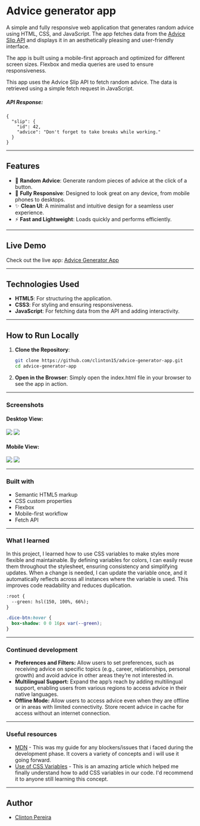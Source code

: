 # Advice generator app

A simple and fully responsive web application that generates random advice using HTML, CSS, and JavaScript. The app fetches data from the [Advice Slip API](https://api.adviceslip.com/) and displays it in an aesthetically pleasing and user-friendly interface.

The app is built using a mobile-first approach and optimized for different screen sizes. Flexbox and media queries are used to ensure responsiveness.

This app uses the Advice Slip API to fetch random advice. The data is retrieved using a simple fetch request in JavaScript.

##### API Response:

```
{
  "slip": {
    "id": 42,
    "advice": "Don't forget to take breaks while working."
  }
}
```
---

## Features

- 🎲 **Random Advice**: Generate random pieces of advice at the click of a button.
- 📱 **Fully Responsive**: Designed to look great on any device, from mobile phones to desktops.
- ✨ **Clean UI**: A minimalist and intuitive design for a seamless user experience.
- ⚡ **Fast and Lightweight**: Loads quickly and performs efficiently.

---

## Live Demo

Check out the live app: [Advice Generator App](https://gleaming-starlight-a21acf.netlify.app/)

---

## Technologies Used

- **HTML5**: For structuring the application.
- **CSS3**: For styling and ensuring responsiveness.
- **JavaScript**: For fetching data from the API and adding interactivity.

---

## How to Run Locally

1. **Clone the Repository**:
   ```bash
   git clone https://github.com/clinton15/advice-generator-app.git
   cd advice-generator-app

2. **Open in the Browser**: 
Simply open the index.html file in your browser to see the app in action.

---

### Screenshots

#### Desktop View:
![](./images/desktop-screenshot.png)
![](./images/desktop-screenshot1.png)

#### Mobile View:
![](./images/mobile-screenshot1.png)
![](./images/mobile-screenshot.png)

---

### Built with

- Semantic HTML5 markup
- CSS custom properties
- Flexbox
- Mobile-first workflow
- Fetch API

---

### What I learned

In this project, I learned how to use CSS variables to make styles more flexible and maintainable. By defining variables for colors, I can easily reuse them throughout the stylesheet, ensuring consistency and simplifying updates. When a change is needed, I can update the variable once, and it automatically reflects across all instances where the variable is used. This improves code readability and reduces duplication.

```html
:root {
  --green: hsl(150, 100%, 66%);
}
```
```css
.dice-btn:hover {
  box-shadow: 0 0 16px var(--green);
}
```

---

### Continued development

- **Preferences and Filters:** Allow users to set preferences, such as receiving advice on specific topics (e.g., career, relationships, personal growth) and avoid advice in other areas they’re not interested in.
- **Multilingual Support:** Expand the app’s reach by adding multilingual support, enabling users from various regions to access advice in their native languages.
- **Offline Mode:** Allow users to access advice even when they are offline or in areas with limited connectivity. Store recent advice in cache for access without an internet connection.

---

### Useful resources

- [MDN](https://developer.mozilla.org/en-US/) - This was my guide for any blockers/issues that i faced during the development phase. It covers a variety of concepts and i will use it going forward.
- [Use of CSS Variables](https://www.w3schools.com/css/css3_variables.asp) - This is an amazing article which helped me finally understand how to add CSS variables in our code. I'd recommend it to anyone still learning this concept.

---

## Author

- [Clinton Pereira](https://clinton-pereira-portfolio.vercel.app/)
